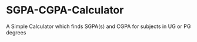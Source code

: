 # SGPA-CGPA-Calculator
A Simple Calculator which finds SGPA(s) and CGPA for subjects in UG or PG degrees
